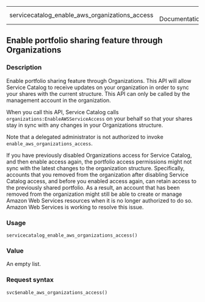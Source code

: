 <table style="width: 100%;">
<tbody>
<tr class="odd">
<td>servicecatalog_enable_aws_organizations_access</td>
<td style="text-align: right;">R Documentation</td>
</tr>
</tbody>
</table>

## Enable portfolio sharing feature through Organizations

### Description

Enable portfolio sharing feature through Organizations. This API will
allow Service Catalog to receive updates on your organization in order
to sync your shares with the current structure. This API can only be
called by the management account in the organization.

When you call this API, Service Catalog calls
`organizations:EnableAWSServiceAccess` on your behalf so that your
shares stay in sync with any changes in your Organizations structure.

Note that a delegated administrator is not authorized to invoke
`enable_aws_organizations_access`.

If you have previously disabled Organizations access for Service
Catalog, and then enable access again, the portfolio access permissions
might not sync with the latest changes to the organization structure.
Specifically, accounts that you removed from the organization after
disabling Service Catalog access, and before you enabled access again,
can retain access to the previously shared portfolio. As a result, an
account that has been removed from the organization might still be able
to create or manage Amazon Web Services resources when it is no longer
authorized to do so. Amazon Web Services is working to resolve this
issue.

### Usage

    servicecatalog_enable_aws_organizations_access()

### Value

An empty list.

### Request syntax

    svc$enable_aws_organizations_access()
